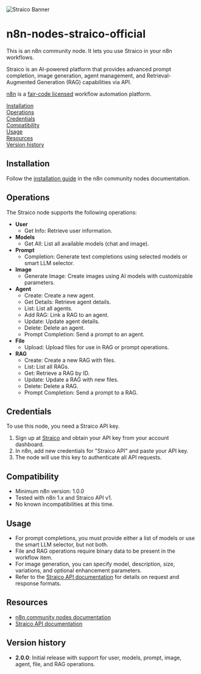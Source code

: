 ![Straico Banner](https://user-images.githubusercontent.com/10284570/173569848-c624317f-42b1-45a6-ab09-f0ea3c247648.png)

# n8n-nodes-straico-official

This is an n8n community node. It lets you use Straico in your n8n workflows.

Straico is an AI-powered platform that provides advanced prompt completion, image generation, agent management, and Retrieval-Augmented Generation (RAG) capabilities via API.

[n8n](https://n8n.io/) is a [fair-code licensed](https://docs.n8n.io/reference/license/) workflow automation platform.

[Installation](#installation)  
[Operations](#operations)  
[Credentials](#credentials)  
[Compatibility](#compatibility)  
[Usage](#usage)  
[Resources](#resources)  
[Version history](#version-history)

## Installation

Follow the [installation guide](https://docs.n8n.io/integrations/community-nodes/installation/) in the n8n community nodes documentation.

## Operations

The Straico node supports the following operations:

- **User**
  - Get Info: Retrieve user information.
- **Models**
  - Get All: List all available models (chat and image).
- **Prompt**
  - Completion: Generate text completions using selected models or smart LLM selector.
- **Image**
  - Generate Image: Create images using AI models with customizable parameters.
- **Agent**
  - Create: Create a new agent.
  - Get Details: Retrieve agent details.
  - List: List all agents.
  - Add RAG: Link a RAG to an agent.
  - Update: Update agent details.
  - Delete: Delete an agent.
  - Prompt Completion: Send a prompt to an agent.
- **File**
  - Upload: Upload files for use in RAG or prompt operations.
- **RAG**
  - Create: Create a new RAG with files.
  - List: List all RAGs.
  - Get: Retrieve a RAG by ID.
  - Update: Update a RAG with new files.
  - Delete: Delete a RAG.
  - Prompt Completion: Send a prompt to a RAG.

## Credentials

To use this node, you need a Straico API key.

1. Sign up at [Straico](https://straico.com/) and obtain your API key from your account dashboard.
2. In n8n, add new credentials for "Straico API" and paste your API key.
3. The node will use this key to authenticate all API requests.

## Compatibility

- Minimum n8n version: 1.0.0
- Tested with n8n 1.x and Straico API v1.
- No known incompatibilities at this time.

## Usage

- For prompt completions, you must provide either a list of models or use the smart LLM selector, but not both.
- File and RAG operations require binary data to be present in the workflow item.
- For image generation, you can specify model, description, size, variations, and optional enhancement parameters.
- Refer to the [Straico API documentation](https://documenter.getpostman.com/view/5900072/2s9YyzddrR) for details on request and response formats.

## Resources

- [n8n community nodes documentation](https://docs.n8n.io/integrations/community-nodes/)
- [Straico API documentation](https://documenter.getpostman.com/view/5900072/2s9YyzddrR)

## Version history

- **2.0.0**: Initial release with support for user, models, prompt, image, agent, file, and RAG operations.
